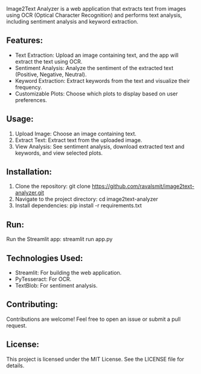 Image2Text Analyzer is a web application that extracts text from images using OCR (Optical Character Recognition) and performs text analysis, including sentiment analysis and keyword extraction.

## Features:
- Text Extraction: Upload an image containing text, and the app will extract the text using OCR.
- Sentiment Analysis: Analyze the sentiment of the extracted text (Positive, Negative, Neutral).
- Keyword Extraction: Extract keywords from the text and visualize their frequency.
- Customizable Plots: Choose which plots to display based on user preferences.

## Usage:
1. Upload Image: Choose an image containing text.
2. Extract Text: Extract text from the uploaded image.
3. View Analysis: See sentiment analysis, download extracted text and keywords, and view selected plots.

## Installation:
1. Clone the repository: git clone https://github.com/ravalsmit/image2text-analyzer.git
2. Navigate to the project directory: cd image2text-analyzer
3. Install dependencies: pip install -r requirements.txt

## Run:
Run the Streamlit app: streamlit run app.py

## Technologies Used:
- Streamlit: For building the web application.
- PyTesseract: For OCR.
- TextBlob: For sentiment analysis.

## Contributing:
Contributions are welcome! Feel free to open an issue or submit a pull request.

## License:
This project is licensed under the MIT License. See the LICENSE file for details.
